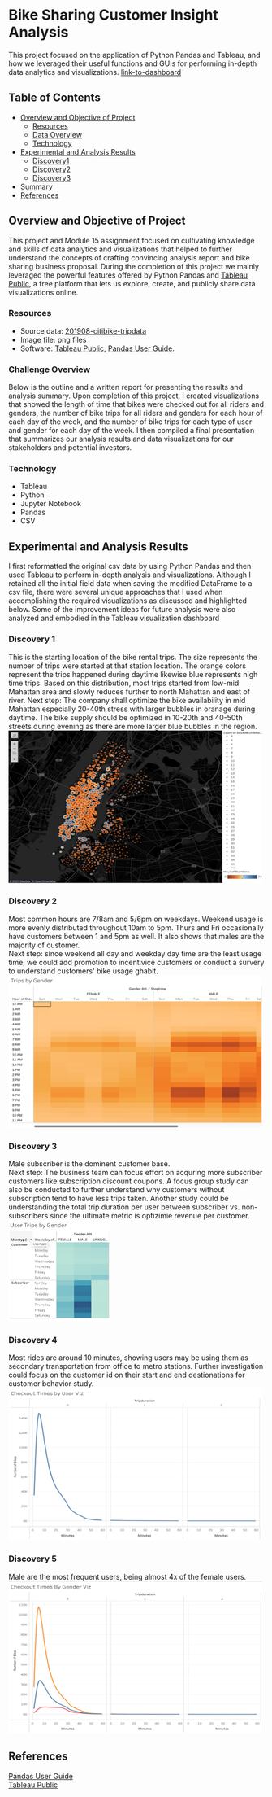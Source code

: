 # Bike Sharing Customer Insight Analysis

This project focused on the application of Python Pandas and Tableau, and how we leveraged their useful functions and GUIs for performing in-depth data analytics and visualizations.
[link-to-dashboard](https://public.tableau.com/views/Chris-city-bike-analysis/Dashboard1?:language=en-US&:display_count=n&:origin=viz_share_link)

## Table of Contents

- [Overview and Objective of Project](#overview-and-Objective-of-project)
  - [Resources](#resources)
  - [Data Overview](#Data-overview)
  - [Technology](#Technology)
- [Experimental and Analysis Results](#experimental-and-analysis-results)
  - [Discovery1](#Discovery1)
  - [Discovery2](#Discovery2)
  - [Discovery3](#Discovery3)
- [Summary](#summary)
- [References](#references)

## Overview and Objective of Project

This project and Module 15 assignment focused on cultivating knowledge and skills of data analytics and visualizations that helped to further understand the concepts of crafting convincing analysis report and bike sharing business proposal. During the completion of this project we mainly leveraged the powerful features offered by Python Pandas and [Tableau Public](https://www.tableau.com/products/public), a free platform that lets us explore, create, and publicly share data visualizations online.

### Resources

- Source data: [201908-citibike-tripdata](https://s3.amazonaws.com/tripdata/201908-citibike-tripdata.csv.zip)
- Image file: png files
- Software: [Tableau Public](https://www.tableau.com/products/public), [Pandas User Guide](https://pandas.pydata.org/pandas-docs/stable/user_guide/index.html#user-guide).

### Challenge Overview

Below is the outline and a written report for presenting the results and analysis summary. Upon completion of this project, I created visualizations that showed the length of time that bikes were checked out for all riders and genders, the number of bike trips for all riders and genders for each hour of each day of the week, and the number of bike trips for each type of user and gender for each day of the week. I then compiled a final presentation that summarizes our analysis results and data visualizations for our stakeholders and potential investors.

### Technology
- Tableau 
- Python
- Jupyter Notebook
- Pandas
- CSV

## Experimental and Analysis Results

I first reformatted the original csv data by using Python Pandas and then used Tableau to perform in-depth analysis and visualizations. Although I retained all the initial field data when saving the modified DataFrame to a csv file, there were several unique approaches that I used when accomplishing the required visualizations as discussed and highlighted below. Some of the improvement ideas for future analysis were also analyzed and embodied in the Tableau visualization dashboard

### Discovery 1
This is the starting location of the bike rental trips. The size represents the number of trips were started at that station location. The orange colors represent the trips happened during daytime likewise blue represents nigh time trips. Based on this distribution, most trips started from low-mid Mahattan area and slowly reduces further to north Mahattan and east of river. 
Next step: The company shall optimize the bike availability in mid Mahattan especially 20-40th stress with larger bubbles in oranage during daytime. The bike supply should be optimized in 10-20th and 40-50th streets during evening as there are more larger blue bubbles in the region.
<img src="https://github.com/chris820629/bikesharing/blob/main/Images/Image_10.png" width="500" height='300'>  

### Discovery 2
Most common hours are 7/8am and 5/6pm on weekdays. Weekend usage is more evenly distributed throughout 10am to 5pm. Thurs and Fri occasionally have customers between 1 and 5pm as well. It also shows that males are the majority of customer.\
Next step: since weekend all day and weekday day time are the least usage time, we could add promotion to incentivice customers or conduct a survery to understand customers' bike usage ghabit.                                                                                  
<img src="https://github.com/chris820629/bikesharing/blob/main/Images/Image_4.png" width="500" height='300'>   

### Discovery 3
Male subscriber is the dominent customer base.\
Next step: The business team can focus effort on acquring more subscriber customers like subscription discount coupons. A focus group study can also be conducted to further understand why customers without subscription tend to have less trips taken. Another study could be understanding the total trip duration per user between subscriber vs. non-subscribers since the ultimate metric is optizimie revenue per customer.                                      
<img src="https://github.com/chris820629/bikesharing/blob/main/Images/Image_5.png" width="200" height='200'> 

### Discovery 4
Most rides are around 10 minutes, showing users may be using them as secondary transportation from office to metro stations. Further investigation could focus on the customer id on their start and end destionations for customer behavior study.  
<img src="https://github.com/chris820629/bikesharing/blob/main/Images/Image_1.png" width="500" height='300'>  

### Discovery 5
Male are the most frequent users, being almost 4x of the female users.  
<img src="https://github.com/chris820629/bikesharing/blob/main/Images/Image_2.png" width="500" height='300'> 


## References

[Pandas User Guide](https://pandas.pydata.org/pandas-docs/stable/user_guide/index.html#user-guide)  
[Tableau Public](https://public.tableau.com/app/profile/chris.horng/viz/Chris-city-bike-analysis/Story1?publish=yes)   




 
